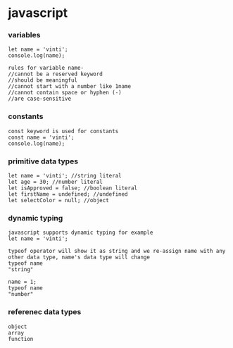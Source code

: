 # javascript

### variables
```
let name = 'vinti';
console.log(name);

rules for variable name-
//cannot be a reserved keyword
//should be meaningful 
//cannot start with a number like 1name
//cannot contain space or hyphen (-)
//are case-sensitive
```


### constants
```
const keyword is used for constants
const name = 'vinti';
console.log(name);
```

### primitive data types
```
let name = 'vinti'; //string literal
let age = 30; //number literal
let isApproved = false; //boolean literal
let firstName = undefined; //undefined
let selectColor = null; //object
```

### dynamic typing
```
javascript supports dynamic typing for example
let name = 'vinti';

typeof operator will show it as string and we re-assign name with any other data type, name's data type will change
typeof name 
"string"

name = 1;
typeof name
"number"
```

### referenec data types
```
object
array
function


```
